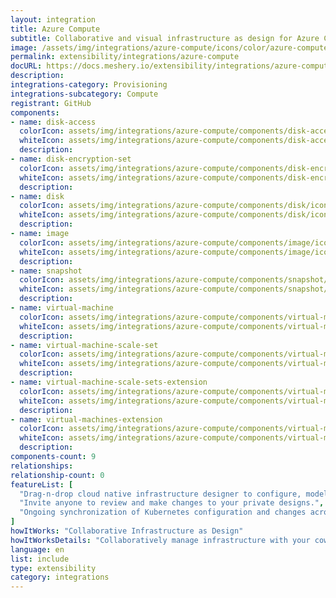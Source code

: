 ```yaml
---
layout: integration
title: Azure Compute
subtitle: Collaborative and visual infrastructure as design for Azure Compute
image: /assets/img/integrations/azure-compute/icons/color/azure-compute-color.svg
permalink: extensibility/integrations/azure-compute
docURL: https://docs.meshery.io/extensibility/integrations/azure-compute
description: 
integrations-category: Provisioning
integrations-subcategory: Compute
registrant: GitHub
components: 
- name: disk-access
  colorIcon: assets/img/integrations/azure-compute/components/disk-access/icons/color/disk-access-color.svg
  whiteIcon: assets/img/integrations/azure-compute/components/disk-access/icons/white/disk-access-white.svg
  description: 
- name: disk-encryption-set
  colorIcon: assets/img/integrations/azure-compute/components/disk-encryption-set/icons/color/disk-encryption-set-color.svg
  whiteIcon: assets/img/integrations/azure-compute/components/disk-encryption-set/icons/white/disk-encryption-set-white.svg
  description: 
- name: disk
  colorIcon: assets/img/integrations/azure-compute/components/disk/icons/color/disk-color.svg
  whiteIcon: assets/img/integrations/azure-compute/components/disk/icons/white/disk-white.svg
  description: 
- name: image
  colorIcon: assets/img/integrations/azure-compute/components/image/icons/color/image-color.svg
  whiteIcon: assets/img/integrations/azure-compute/components/image/icons/white/image-white.svg
  description: 
- name: snapshot
  colorIcon: assets/img/integrations/azure-compute/components/snapshot/icons/color/snapshot-color.svg
  whiteIcon: assets/img/integrations/azure-compute/components/snapshot/icons/white/snapshot-white.svg
  description: 
- name: virtual-machine
  colorIcon: assets/img/integrations/azure-compute/components/virtual-machine/icons/color/virtual-machine-color.svg
  whiteIcon: assets/img/integrations/azure-compute/components/virtual-machine/icons/white/virtual-machine-white.svg
  description: 
- name: virtual-machine-scale-set
  colorIcon: assets/img/integrations/azure-compute/components/virtual-machine-scale-set/icons/color/virtual-machine-scale-set-color.svg
  whiteIcon: assets/img/integrations/azure-compute/components/virtual-machine-scale-set/icons/white/virtual-machine-scale-set-white.svg
  description: 
- name: virtual-machine-scale-sets-extension
  colorIcon: assets/img/integrations/azure-compute/components/virtual-machine-scale-sets-extension/icons/color/virtual-machine-scale-sets-extension-color.svg
  whiteIcon: assets/img/integrations/azure-compute/components/virtual-machine-scale-sets-extension/icons/white/virtual-machine-scale-sets-extension-white.svg
  description: 
- name: virtual-machines-extension
  colorIcon: assets/img/integrations/azure-compute/components/virtual-machines-extension/icons/color/virtual-machines-extension-color.svg
  whiteIcon: assets/img/integrations/azure-compute/components/virtual-machines-extension/icons/white/virtual-machines-extension-white.svg
  description: 
components-count: 9
relationships: 
relationship-count: 0
featureList: [
  "Drag-n-drop cloud native infrastructure designer to configure, model, and deploy your workloads.",
  "Invite anyone to review and make changes to your private designs.",
  "Ongoing synchronization of Kubernetes configuration and changes across any number of clusters."
]
howItWorks: "Collaborative Infrastructure as Design"
howItWorksDetails: "Collaboratively manage infrastructure with your coworkers synchronously sharing the same designs."
language: en
list: include
type: extensibility
category: integrations
---
```

